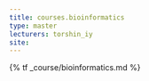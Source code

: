 ```yaml
---
title: courses.bioinformatics
type: master
lecturers: torshin_iy
site:
---
```


{% tf _course/bioinformatics.md %}
